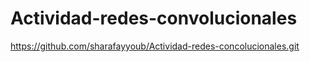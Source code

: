 # Actividad-redes-convolucionales
https://github.com/sharafayyoub/Actividad-redes-concolucionales.git


